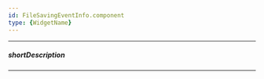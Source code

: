 ```yaml
---
id: FileSavingEventInfo.component
type: {WidgetName}
---
```

---
##### shortDescription
<!-- Description goes here -->

---
<!-- Description goes here -->